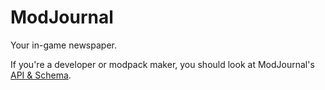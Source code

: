 # ModJournal

Your in-game newspaper.

If you're a developer or modpack maker, you should look at ModJournal's [API & Schema](https://github.com/CafeteriaGuild/ModJournal/blob/master/API.md).